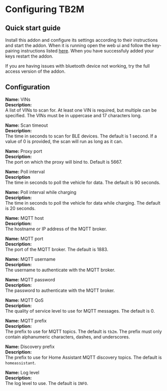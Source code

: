 # Configuring TB2M

## Quick start guide

Install this addon and configure its settings according to their instructions and start the addon. When it is running open the web ui and follow the key-pairing instructions listed [here](https://github.com/wimaha/TeslaBleHttpProxy?tab=readme-ov-file#generate-key-for-vehicle). When you have successfuly added your keys restart the addon.

If you are having issues with bluetooth device not working, try the full access version of the addon.

## Configuration

**Name:** VINs  
**Description:**  
A list of VINs to scan for. At least one VIN is required, but multiple can be specified. The VINs must be in uppercase and 17 characters long.

**Name:** Scan timeout  
**Description:**  
The time in seconds to scan for BLE devices. The default is 1 second. If a value of 0 is provided, the scan will run as long as it can.

**Name:** Proxy port  
**Description:**  
The port on which the proxy will bind to. Default is 5667.

**Name:** Poll interval  
**Description**  
The time in seconds to poll the vehicle for data. The default is 90 seconds.

**Name:** Poll interval while charging  
**Description:**  
The time in seconds to poll the vehicle for data while charging. The default is 20 seconds.

**Name:** MQTT host  
**Description:**  
The hostname or IP address of the MQTT broker.

**Name:** MQTT port  
**Description:**  
The port of the MQTT broker. The default is 1883.

**Name:** MQTT username  
**Description:**  
The username to authenticate with the MQTT broker.

**Name:** MQTT password  
**Description:**  
The password to authenticate with the MQTT broker.

**Name:** MQTT QoS  
**Description:**  
The quality of service level to use for MQTT messages. The default is 0.

**Name:** MQTT prefix  
**Description:**  
The prefix to use for MQTT topics. The default is `tb2m`. The prefix must only contain alphanumeric characters, dashes, and underscores.

**Name:** Discovery prefix  
**Description:**  
The prefix to use for Home Assistant MQTT discovery topics. The default is `homeassistant`.

**Name:** Log level  
**Description:**  
The log level to use. The default is `INFO`.
